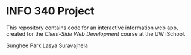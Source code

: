 # INFO 340 Project

This repository contains code for an interactive information web app, created for the _Client-Side Web Development_ course at the UW iSchool.

Sunghee Park
Lasya Suravajhela

